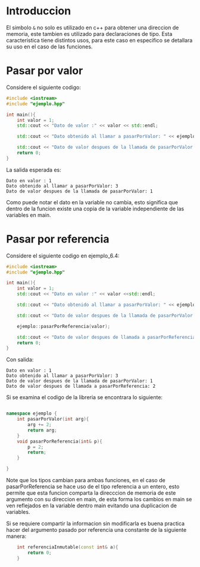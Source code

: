 # Introduccion
El simbolo ```&``` no solo es utilizado en c++ para obtener una direccion
de memoria, este tambien es utilizado para declaraciones de tipo.
Esta caracteristica tiene distintos usos, para este caso en especifico
se detallara su uso en el caso de las funciones.

# Pasar por valor
Considere el siguiente codigo:
```cpp
#include <iostream>
#include "ejemplo.hpp"

int main(){
	int valor = 1;
	std::cout << "Dato de valor :" << valor << std::endl;

	std::cout << "Dato obtenido al llamar a pasarPorValor: " << ejemplo::pasarPorValor(valor) << std::endl;

	std::cout << "Dato de valor despues de la llamada de pasarPorValor: " << valor << std::endl;
	return 0;
}
```
La salida esperada es:
```
Dato en valor : 1
Dato obtenido al llamar a pasarPorValor: 3
Dato de valor despues de la llamada de pasarPorValor: 1
```

Como puede notar el dato en la variable no cambia, esto significa que dentro
de la funcion existe una copia de la variable independiente de las variables
en main.

# Pasar por referencia

Considere el siguiente codigo en ejemplo_6.4:

```cpp
#include <iostream>
#include "ejemplo.hpp"

int main(){
	int valor = 1;
	std::cout << "Dato en valor :" << valor <<std::endl;

	std::cout << "Dato obtenido al llamar a pasarPorValor: " << ejemplo::pasarPorValor(valor) << std::endl;

	std::cout << "Dato de valor despues de la llamada de pasarPorValor: " << valor << std::endl;

	ejemplo::pasarPorReferencia(valor);

	std::cout << "Dato de valor despues de llamada a pasarPorReferencia: " << valor << std::endl;
	return 0;
}

```
Con salida:

```
Dato en valor : 1
Dato obtenido al llamar a pasarPorValor: 3
Dato de valor despues de la llamada de pasarPorValor: 1
Dato de valor despues de llamada a pasarPorReferencia: 2
```
Si se examina el codigo de la libreria se encontrara lo siguiente:

```cpp

namespace ejemplo {
	int pasarPorValor(int arg){
		arg += 2;
		return arg;
	}
	void pasarPorReferencia(int& p){
		p = 2;
		return;
	}

}
```
Note que los tipos cambian para ambas funciones,
en el caso de pasarPorReferencia se hace uso de el tipo
referencia a un entero, esto permite que esta funcion
comparta la direcccion de memoria de este argumento
con su direccion en main, de esta forma los cambios
en main se ven reflejados en la variable dentro main
evitando una duplicacion de variables.

Si se requiere compartir la informacion sin modificarla
es buena practica hacer del argumento pasado por referencia
una constante de la siguiente manera:
```cpp
	int referenciaInmutable(const int& a){
		return 0;
	}
```
